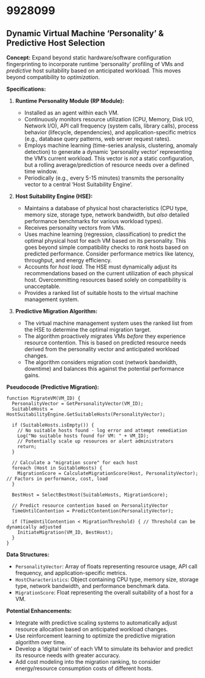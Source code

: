 # 9928099

## Dynamic Virtual Machine ‘Personality’ & Predictive Host Selection

**Concept:** Expand beyond static hardware/software configuration fingerprinting to incorporate runtime ‘personality’ profiling of VMs and *predictive* host suitability based on anticipated workload. This moves beyond compatibility to *optimization*.

**Specifications:**

1.  **Runtime Personality Module (RP Module):**
    *   Installed as an agent within each VM.
    *   Continuously monitors resource utilization (CPU, Memory, Disk I/O, Network I/O), API call frequency (system calls, library calls), process behavior (lifecycle, dependencies), and application-specific metrics (e.g., database query patterns, web server request rates).
    *   Employs machine learning (time-series analysis, clustering, anomaly detection) to generate a dynamic ‘personality vector’ representing the VM’s current workload.  This vector is *not* a static configuration, but a rolling average/prediction of resource needs over a defined time window.
    *   Periodically (e.g., every 5-15 minutes) transmits the personality vector to a central ‘Host Suitability Engine’.

2.  **Host Suitability Engine (HSE):**
    *   Maintains a database of physical host characteristics (CPU type, memory size, storage type, network bandwidth, but *also* detailed performance benchmarks for various workload types).
    *   Receives personality vectors from VMs.
    *   Uses machine learning (regression, classification) to predict the optimal physical host for each VM based on its personality.  This goes beyond simple compatibility checks to *rank* hosts based on predicted performance.  Consider performance metrics like latency, throughput, and energy efficiency.
    *   Accounts for *host load*.  The HSE must dynamically adjust its recommendations based on the current utilization of each physical host.  Overcommitting resources based solely on compatibility is unacceptable.
    *   Provides a ranked list of suitable hosts to the virtual machine management system.

3.  **Predictive Migration Algorithm:**
    *   The virtual machine management system uses the ranked list from the HSE to determine the optimal migration target.
    *   The algorithm proactively migrates VMs *before* they experience resource contention.  This is based on predicted resource needs derived from the personality vector and anticipated workload changes.
    *   The algorithm considers migration cost (network bandwidth, downtime) and balances this against the potential performance gains.

**Pseudocode (Predictive Migration):**

```
function MigrateVM(VM_ID) {
  PersonalityVector = GetPersonalityVector(VM_ID);
  SuitableHosts = HostSuitabilityEngine.GetSuitableHosts(PersonalityVector);

  if (SuitableHosts.isEmpty()) {
    // No suitable hosts found - log error and attempt remediation
    Log("No suitable hosts found for VM: " + VM_ID);
    // Potentially scale up resources or alert administrators
    return;
  }

  // Calculate a "migration score" for each host
  foreach (Host in SuitableHosts) {
    MigrationScore = CalculateMigrationScore(Host, PersonalityVector); // Factors in performance, cost, load
  }

  BestHost = SelectBestHost(SuitableHosts, MigrationScore);

  // Predict resource contention based on PersonalityVector
  TimeUntilContention = PredictContention(PersonalityVector);

  if (TimeUntilContention < MigrationThreshold) { // Threshold can be dynamically adjusted
    InitiateMigration(VM_ID, BestHost);
  }
}
```

**Data Structures:**

*   `PersonalityVector`: Array of floats representing resource usage, API call frequency, and application-specific metrics.
*   `HostCharacteristics`: Object containing CPU type, memory size, storage type, network bandwidth, and performance benchmark data.
*   `MigrationScore`: Float representing the overall suitability of a host for a VM.

**Potential Enhancements:**

*   Integrate with predictive scaling systems to automatically adjust resource allocation based on anticipated workload changes.
*   Use reinforcement learning to optimize the predictive migration algorithm over time.
*   Develop a ‘digital twin’ of each VM to simulate its behavior and predict its resource needs with greater accuracy.
*   Add cost modeling into the migration ranking, to consider energy/resource consumption costs of different hosts.